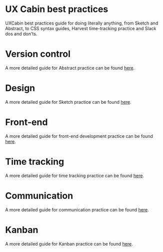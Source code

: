 # UX Cabin best practices
UXCabin best practices guide for doing literally anything, from Sketch and Abstract, to CSS syntax guides, Harvest time-tracking practice and Slack dos and don'ts.


# Version control
A more detailed guide for Abstract practice can be found [here](../version-main.md).

# Design
A more detailed guide for Sketch practice can be found [here](../design-main.md).  

# Front-end
A more detailed guide for front-end development practice can be found [here](../front-main.md).  

# Time tracking
A more detailed guide for time tracking practice can be found [here](../time-main.md).  

# Communication
A more detailed guide for communication practice can be found [here](../communication-main.md).  

# Kanban
A more detailed guide for Kanban practice can be found [here](../communication-main.md).  
